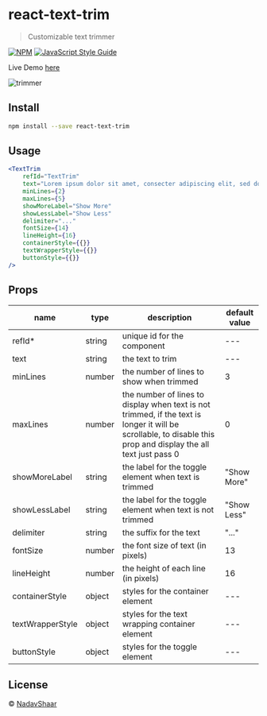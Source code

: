 # react-text-trim

> Customizable text trimmer

[![NPM](https://img.shields.io/npm/v/react-text-trim.svg)](https://www.npmjs.com/package/react-text-trim) [![JavaScript Style Guide](https://img.shields.io/badge/code_style-standard-brightgreen.svg)](https://standardjs.com)

Live Demo [here](https://nadavshaar.github.io/react-text-trim/)

![trimmer](https://user-images.githubusercontent.com/8030614/95021813-008ec500-067c-11eb-81de-d1e71b650056.gif)


## Install

```bash
npm install --save react-text-trim
```

## Usage

```jsx
<TextTrim 
    refId="TextTrim"
    text="Lorem ipsum dolor sit amet, consecter adipiscing elit, sed do eiusmod tempor incididunt ut labore et dolore magna aliqua. Ut enim ad minim veniam, quis nostrud exercitation ullamco laboris nisi ut aliquip ex ea commodo consequat."
    minLines={2}
    maxLines={5}
    showMoreLabel="Show More"
    showLessLabel="Show Less"
    delimiter="..."
    fontSize={14}
    lineHeight={16}
    containerStyle={{}}
    textWrapperStyle={{}}
    buttonStyle={{}}
/>
```

## Props

| name | type | description | default value |
|---|---|---|---|
| refId* | string | unique id for the component | --- |
| text | string | the text to trim | --- |
| minLines | number | the number of lines to show when trimmed | 3 |
| maxLines | number | the number of lines to display when text is not trimmed, if the text is longer it will be scrollable, to disable this prop and display the all text just pass 0 | 0 |
| showMoreLabel | string | the label for the toggle element when text is trimmed | "Show More" |
| showLessLabel | string | the label for the toggle element when text is not trimmed | "Show Less" |
| delimiter | string | the suffix for the text | "..." |
| fontSize | number | the font size of text (in pixels) | 13 |
| lineHeight | number | the height of each line (in pixels) | 16 |
| containerStyle | object | styles for the container element | --- |
| textWrapperStyle | object | styles for the text wrapping container element | --- |
| buttonStyle | object | styles for the toggle element | --- |

## License

 © [NadavShaar](https://github.com/NadavShaar)
